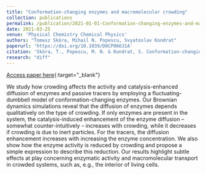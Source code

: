 ```yaml
---
title: "Conformation-changing enzymes and macromolecular crowding"
collection: publications
permalink: /publication/2021-01-01-Conformation-changing-enzymes-and-macromolecular-crowding
date: 2021-03-25
venue: 'Physical Chemistry Chemical Physics'
authors: "Tomasz Skóra, Mihail N. Popescu, Svyatoslav Kondrat"
paperurl: 'https://doi.org/10.1039/D0CP06631A'
citation: 'Skóra, T., Popescu, M. N. & Kondrat, S. Conformation-changing enzymes and macromolecular crowding. Physical Chemistry Chemical Physics 23, 9065–9069 (2021)'
research: "diff"
---
```

[Access paper here](https://doi.org/10.1039/D0CP06631A){:target="_blank"}

We study how crowding affects the activity and catalysis-enhanced diffusion of enzymes and passive tracers by employing a fluctuating-dumbbell model of conformation-changing enzymes. Our Brownian dynamics simulations reveal that the diffusion of enzymes depends qualitatively on the type of crowding. If only enzymes are present in the system, the catalysis-induced enhancement of the enzyme diffusion – somewhat counter-intuitively – increases with crowding, while it decreases if crowding is due to inert particles. For the tracers, the diffusion enhancement increases with increasing the enzyme concentration. We also show how the enzyme activity is reduced by crowding and propose a simple expression to describe this reduction. Our results highlight subtle effects at play concerning enzymatic activity and macromolecular transport in crowded systems, such as, e.g., the interior of living cells.